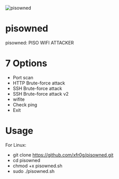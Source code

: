 ![pisowned](https://github.com/xfr0g/pisowned/assets/125569648/3e22a56a-65a8-4a31-8322-2120eb40fbab)

# pisowned
pisowned: PISO WIFI ATTACKER

# 7 Options
* Port scan
* HTTP Brute-force attack
* SSH Brute-force attack
* SSH  Brute-force attack v2
* wifite
* Check ping
* Exit

# Usage
For Linux:
* git clone https://github.com/xfr0g/pisowned.git
* cd pisowned
* chmod +x pisowned.sh
* sudo ./pisowned.sh
